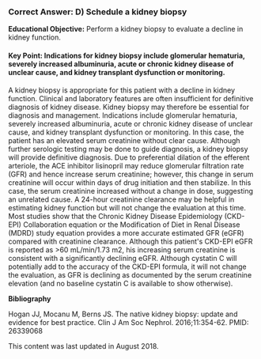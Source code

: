 
### Correct Answer: D) Schedule a kidney biopsy 

**Educational Objective:** Perform a kidney biopsy to evaluate a decline in kidney function.

#### **Key Point:** Indications for kidney biopsy include glomerular hematuria, severely increased albuminuria, acute or chronic kidney disease of unclear cause, and kidney transplant dysfunction or monitoring.

A kidney biopsy is appropriate for this patient with a decline in kidney function. Clinical and laboratory features are often insufficient for definitive diagnosis of kidney disease. Kidney biopsy may therefore be essential for diagnosis and management. Indications include glomerular hematuria, severely increased albuminuria, acute or chronic kidney disease of unclear cause, and kidney transplant dysfunction or monitoring. In this case, the patient has an elevated serum creatinine without clear cause. Although further serologic testing may be done to guide diagnosis, a kidney biopsy will provide definitive diagnosis.
Due to preferential dilation of the efferent arteriole, the ACE inhibitor lisinopril may reduce glomerular filtration rate (GFR) and hence increase serum creatinine; however, this change in serum creatinine will occur within days of drug initiation and then stabilize. In this case, the serum creatinine increased without a change in dose, suggesting an unrelated cause.
A 24-hour creatinine clearance may be helpful in estimating kidney function but will not change the evaluation at this time. Most studies show that the Chronic Kidney Disease Epidemiology (CKD-EPI) Collaboration equation or the Modification of Diet in Renal Disease (MDRD) study equation provides a more accurate estimated GFR (eGFR) compared with creatinine clearance.
Although this patient's CKD-EPI eGFR is reported as >60 mL/min/1.73 m2, his increasing serum creatinine is consistent with a significantly declining eGFR. Although cystatin C will potentially add to the accuracy of the CKD-EPI formula, it will not change the evaluation, as GFR is declining as documented by the serum creatinine elevation (and no baseline cystatin C is available to show otherwise).

**Bibliography**

Hogan JJ, Mocanu M, Berns JS. The native kidney biopsy: update and evidence for best practice. Clin J Am Soc Nephrol. 2016;11:354-62. PMID: 26339068

This content was last updated in August 2018.